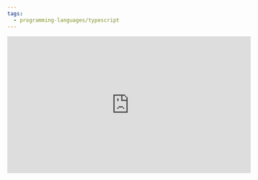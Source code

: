 ```yaml
---
tags:
  - programming-languages/typescript
---
```


<iframe width="560" height="315" src="https://www.youtube.com/embed/ZHiT33F11mk?si=xMVirUHzVj1d954u" title="YouTube video player" frameborder="0" allow="accelerometer; autoplay; clipboard-write; encrypted-media; gyroscope; picture-in-picture; web-share" allowfullscreen></iframe>



